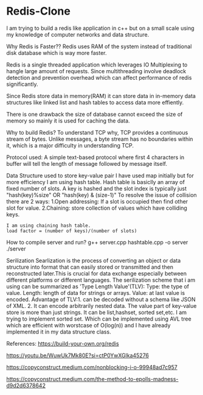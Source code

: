 # Redis-Clone
I am trying to build a redis like application in c++ but on a small scale using my knowledge of computer networks and data structure.

Why Redis is Faster??
    Redis uses RAM of the system instead of traditional disk database which is way more faster.

Redis is a single threaded application which leverages IO Multiplexing to hangle large amount of requests. Since multithreading involve deadlock detection and prevention overhead which can affect performance of redis significantly.

Since Redis store data in memory(RAM) it can store data in in-memory data structures like linked list and hash tables to access data more effiently.

There is one drawback the size of database cannot exceed the size of memory so mainly it is used for caching the data.

Why to build Redis?
    To understand TCP why, TCP provides a continuous stream of bytes. Unlike messages, a byte stream has no boundaries within it, which is a major difficulty in understanding TCP.

Protocol used:
    A simple text-based protocol where first 4 characters in buffer will tell the length of message followed by message itself.

Data Structure used to store key-value pair
    I have used map initially but for more efficiency I am using hash table.
    Hash table is basiclly an array of fixed number of slots. A key is hashed and the slot index is typically just "hash(key)%size" OR "hash(key) & (size-1)"
    To resolve the issue of collision there are 2 ways: 1.Open addressing: If a slot is occupied then find other slot for value.
    2.Chaining: store collection of values which have colliding keys.

    I am using chaining hash table.
    load factor = (number of keys)/(number of slots)

How to compile server and run?
    g++ server.cpp hashtable.cpp -o server
    ./server

Serilization
    Searlization is the process of converting an object or data structure into format that can easily stored or transmitted and then reconstructed later.This is crucial for data exchange especially between different platforms or different languages.
    The serilization scheme that i am using can be summarized as 'Type Length Value'(TLV):
        Type: the type of value.
        Length: length of data for strings or arrays.
        Value: at last value is encoded.
    Advantage of TLV:1. can be decoded without a schema like JSON of XML.
    2. It can encode arbitrarily nested data.
The value part of key-value store is more than just strings. It can be list,hashset, sorted set,etc.
I am trying to implement sorted set. Which can be implemented using AVL tree which are efficient with worstcase of O(log(n)) and I have already implemented it in my data structure class.  

References:
https://build-your-own.org/redis

https://youtu.be/WuwUk7Mk80E?si=ctP0YwXGlka45276

https://copyconstruct.medium.com/nonblocking-i-o-99948ad7c957

https://copyconstruct.medium.com/the-method-to-epolls-madness-d9d2d6378642